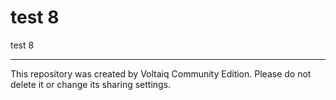 # test 8

test 8

---

This repository was created by Voltaiq Community Edition. Please do not delete it or change its
sharing settings.
